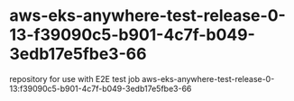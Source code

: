 # aws-eks-anywhere-test-release-0-13-f39090c5-b901-4c7f-b049-3edb17e5fbe3-66
repository for use with E2E test job aws-eks-anywhere-test-release-0-13:f39090c5-b901-4c7f-b049-3edb17e5fbe3-66

